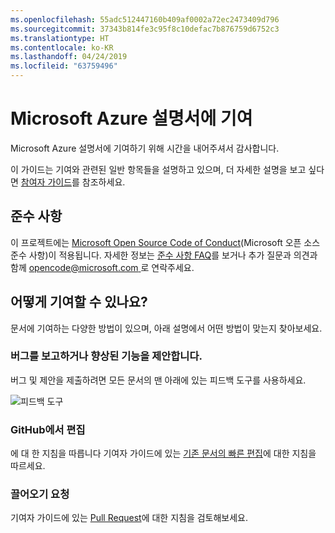 ```yaml
---
ms.openlocfilehash: 55adc512447160b409af0002a72ec2473409d796
ms.sourcegitcommit: 37343b814fe3c95f8c10defac7b876759d6752c3
ms.translationtype: HT
ms.contentlocale: ko-KR
ms.lasthandoff: 04/24/2019
ms.locfileid: "63759496"
---
```

# <a name="contributing-to-microsoft-azure-documentation"></a>Microsoft Azure 설명서에 기여

Microsoft Azure 설명서에 기여하기 위해 시간을 내어주셔서 감사합니다.

이 가이드는 기여와 관련된 일반 항목들을 설명하고 있으며, 더 자세한 설명을 보고 싶다면 [참여자 가이드](https://docs.microsoft.com/contribute)를 참조하세요.

## <a name="code-of-conduct"></a>준수 사항

이 프로젝트에는 [Microsoft Open Source Code of Conduct](https://opensource.microsoft.com/codeofconduct/)(Microsoft 오픈 소스 준수 사항)이 적용됩니다.
자세한 정보는 [준수 사항 FAQ](https://opensource.microsoft.com/codeofconduct/faq/)를 보거나 추가 질문과 의견과 함께 [opencode@microsoft.com ](mailto:opencode@microsoft.com)로 연락주세요.

## <a name="how-can-i-contribute"></a>어떻게 기여할 수 있나요?

문서에 기여하는 다양한 방법이 있으며, 아래 설명에서 어떤 방법이 맞는지 찾아보세요.

### <a name="reporting-bugs-and-suggesting-enhancements"></a>버그를 보고하거나 향상된 기능을 제안합니다.

버그 및 제안을 제출하려면 모든 문서의 맨 아래에 있는 피드백 도구를 사용하세요.

![피드백 도구](media/feedback-tool.png)

### <a name="editing-in-github"></a>GitHub에서 편집

에 대 한 지침을 따릅니다
기여자 가이드에 있는 [기존 문서의 빠른 편집](https://docs.microsoft.com/contribute/#quick-edits-to-existing-documents)에 대한 지침을 따르세요.

### <a name="pull-request"></a>끌어오기 요청

기여자 가이드에 있는 [Pull Request](https://docs.microsoft.com/contribute/how-to-write-workflows-major#pull-request-processing)에 대한 지침을 검토해보세요.
